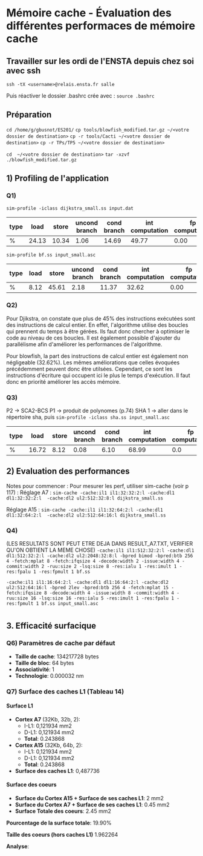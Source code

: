 # Mémoire cache - Évaluation des différentes performaces de mémoire cache

## Travailler sur les ordi de l'ENSTA depuis chez soi avec ssh

`ssh -tX <username>@relais.ensta.fr salle`
<Entrer votre mot de passe de session>

Puis réactiver le dossier .bashrc crée avec :
`source .bashrc`

## Préparation

`cd /home/g/gbusnot/ES201/`
```cp tools/blowfish_modified.tar.gz ~/<votre dossier de destination>```
```cp -r tools/Cacti ~/<votre dossier de destination>```
```cp -r TPs/TP5 ~/<votre dossier de destination>```

```cd  ~/<votre dossier de destination>```
```tar -xzvf ./blowfish_modified.tar.gz```

## 1) Profiling de l'application

### Q1)

```sim-profile -iclass dijkstra_small.ss input.dat```

| type | load | store | uncond branch | cond branch | int computation | fp computation | trap |
|------|------|-------|---------------|-------------|-----------------|----------------|------|
|  %   | 24.13| 10.34 |     1.06      |    14.69    |      49.77      |      0.00      | 0.00 |

```sim-profile bf.ss input_small.asc```

| type | load | store | uncond branch | cond branch | int computation | fp computation | trap |
|------|------|-------|---------------|-------------|-----------------|----------------|------|
|  %   | 8.12 | 45.61 |     2.18      |    11.37    |      32.62      |      0.00      | 0.10 |

### Q2)

Pour Djikstra, on constate que plus de 45% des instructions exécutées sont des instructions de calcul entier.
En effet, l'algorithme utilise des boucles qui prennent du temps à être gérées. Ils faut donc chercher à optimiser le code au niveau de ces boucles. Il est également possible d'ajouter du parallélisme afin d'améliorer les performances de l'algorithme.

Pour blowfish, la part des instructions de calcul entier est également non négligeable (32.62%). Les mêmes améliorations que celles évoquées précédemment peuvent donc être utilsées. Cependant, ce sont les instructions d'écriture qui occupent ici le plus le temps d'exécution. Il faut donc en priorité améliorer les accès mémoire.

### Q3)

P2 -> SCA2-BCS
P1 -> produit de polynomes (p.74)
SHA 1 -> aller dans le répertoire sha, puis ```sim-profile -iclass sha.ss input_small.asc```

| type | load | store | uncond branch | cond branch | int computation | fp computation | trap |
|------|------|-------|---------------|-------------|-----------------|----------------|------|
|  %   |16.72 | 8.12  |     0.08      |    6.10     |      68.99      |       0.0      | 0.0  |

## 2) Evaluation des performances

Notes pour commencer :
Pour mesurer les perf, utiliser sim-cache (voir p 117) :
Réglage A7 :
```sim-cache -cache:il1 il1:32:32:2:l -cache:dl1 dl1:32:32:2:l  -cache:dl2 ul2:512:32:8:l dijkstra_small.ss```

Réglage A15 :
```sim-cache -cache:il1 il1:32:64:2:l -cache:dl1 dl1:32:64:2:l  -cache:dl2 ul2:512:64:16:l dijkstra_small.ss```

### Q4)

(LES RESULTATS SONT PEUT ETRE DEJA DANS RESULT_A7.TXT, VERIFIER QU'ON OBTIENT LA MEME CHOSE)
```-cache:il1 il1:512:32:2:l -cache:dl1 dl1:512:32:2:l -cache:dl2 ul2:2048:32:8:l -bpred bimod -bpred:btb 256 4 -fetch:mplat 8 -fetch:ifqsize 4 -decode:width 2 -issue:width 4 -commit:width 2 -ruu:size 2 -lsq:size 8 -res:ialu 1 -res:imult 1 -res:fpalu 1 -res:fpmult 1 bf.ss```

```-cache:il1 il1:16:64:2:l -cache:dl1 dl1:16:64:2:l -cache:dl2 ul2:512:64:16:l -bpred 2lev -bpred:btb 256 4 -fetch:mplat 15 -fetch:ifqsize 8 -decode:width 4 -issue:width 8 -commit:width 4 -ruu:size 16 -lsq:size 16 -res:ialu 5 -res:imult 1 -res:fpalu 1 -res:fpmult 1 bf.ss input_small.asc```


#

## 3. Efficacité surfacique

### Q6) Paramètres de cache par défaut

	
* **Taille de cache**: 134217728 bytes
* **Taille de bloc**: 64 bytes
* **Associativité**:  1
* **Technologie**: 0.000032 nm


### Q7) Surface des caches L1 (Tableau 14)

#### Surface L1
* **Cortex A7** (32Kb, 32b, 2):
  *  I-L1: 0,121934 mm2
  *  D-L1: 0,121934 mm2
  *  **Total**: 0.243868
* **Cortex A15** (32Kb, 64b, 2):
  *  I-L1: 0,121934 mm2
  *  D-L1: 0,121934 mm2
  *  **Total**: 0.243868    
*  **Surface des caches L1**: 0,487736

#### Surface des coeurs
* **Surface du Cortex A15 + Surface de ses caches L1**: 2 mm2
* **Surface du Cortex A7 + Surface de ses caches L1**: 0.45 mm2
* **Surface Totale des coeurs**: 2.45 mm2

**Pourcentage de la surface totale**: 19.90%

**Taille des coeurs  (hors caches L1)** 1.962264

**Analyse**:








